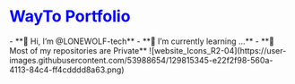 <h1 style="color:blue">WayTo Portfolio</h1>
- **👋 Hi, I’m @LONEWOLF-tech**
- **🌱 I’m currently learning ...**
- **🚫 Most of my repositories are Private**
![website_Icons_R2-04](https://user-images.githubusercontent.com/53988654/129815345-e22f2f98-560a-4113-84c4-ff4cdddd8a63.png)
<!---
LONEWOLF-tech/LONEWOLF-tech is a ✨ special ✨ repository because its `README.md` (this file) appears on your GitHub profile.
You can click the Preview link to take a look at your changes.
--->
